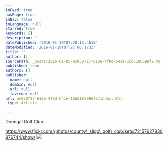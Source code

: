 ```yaml
---
inFeed: true
hasPage: true
inNav: false
inLanguage: null
starred: true
keywords: []
description: ''
datePublished: '2016-01-19T07:28:13.461Z'
dateModified: '2016-01-19T07:27:06.173Z'
title: ''
author: []
sourcePath: _posts/2016-01-05-ac050717-6156-4f0d-b41e-16b518669ef2.md
published: true
authors: []
publisher:
  name: null
  domain: null
  url: null
  favicon: null
url: ac050717-6156-4f0d-b41e-16b518669ef2/index.html
_type: Article

---
```

Donegal Golf Club

https://www.flickr.com//photos/county\_sligo\_golf\_club/sets/72157627830976744/show/
![](https://the-grid-user-content.s3-us-west-2.amazonaws.com/51e6325f-0fc5-44dd-ba76-3038e7e21c29.png)